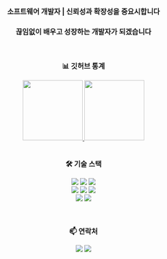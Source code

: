 

<h3 align="center">소프트웨어 개발자 | 신뢰성과 확장성을 중요시합니다</h3>
<h3 align="center">끊임없이 배우고 성장하는 개발자가 되겠습니다</h3>

<br/>

<h3 align="center">📊 깃허브 통계</h3>
<div align="center">
  <a href="https://github.com/dorisuni">
    <img height="140" src="https://github-readme-stats.vercel.app/api?username=dorisuni&hide=issues&show_icons=true&theme=dark" />
  </a>
  <a href="https://github.com/dorisuni">
    <img height="140" src="https://github-readme-stats.vercel.app/api/top-langs?username=dorisuni&layout=compact&langs_count=8&theme=dark" />
  </a>
</div>

<br/>

<h3 align="center">🛠 기술 스택</h3>
<p align="center">
  <img src="https://img.shields.io/badge/Java-007396?style=flat-square&logo=Java&logoColor=white" />
  <img src="https://img.shields.io/badge/Python-3766AB?style=flat-square&logo=Python&logoColor=white" />
  <img src="https://img.shields.io/badge/JavaScript-F7DF1E?style=flat-square&logo=javascript&logoColor=black" />
  <br/>
  <img src="https://img.shields.io/badge/Spring-6DB33F?style=flat-square&logo=Spring&logoColor=white" />
  <img src="https://img.shields.io/badge/SpringBoot-6DB33F?style=flat-square&logo=SpringBoot&logoColor=white" />
  <img src="https://img.shields.io/badge/Node.js-339933?style=flat-square&logo=Node.js&logoColor=white" />
  <br/>
  <img src="https://img.shields.io/badge/MySQL-E6B91E?style=flat-square&logo=MySQL&logoColor=white" />
  <img src="https://img.shields.io/badge/AWS-232F3E?style=flat-square&logo=AmazonAWS&logoColor=white" />
</p>

<br/>

<h3 align="center">📫 연락처</h3>
<p align="center">
  <a href="mailto:daizy13125@gmail.com"><img src="https://img.shields.io/badge/이메일-D14836?style=flat-square&logo=Gmail&logoColor=white" /></a>
  <a href="https://velog.io/@daizy13125"><img src="https://img.shields.io/badge/기술블로그-11B48A?style=flat-square&logo=Vimeo&logoColor=white" /></a>
</p>

<br/>

